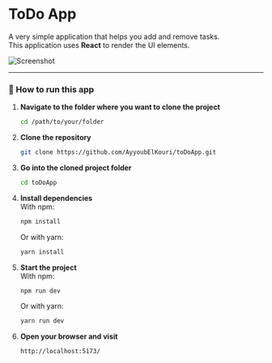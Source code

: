 # ToDo App

A very simple application that helps you add and remove tasks.  
This application uses **React** to render the UI elements.

![Screenshot](./src/assets/toDoApp.png)

---

### 🚀 How to run this app

1. **Navigate to the folder where you want to clone the project**  
   ```bash
   cd /path/to/your/folder
   ```

2. **Clone the repository**  
   ```bash
   git clone https://github.com/AyyoubElKouri/toDoApp.git
   ```

3. **Go into the cloned project folder**  
   ```bash
   cd toDoApp
   ```

4. **Install dependencies**  
   With npm:  
   ```bash
   npm install
   ```
   Or with yarn:  
   ```bash
   yarn install
   ```

5. **Start the project**  
   With npm:  
   ```bash
   npm run dev
   ```
   Or with yarn:  
   ```bash
   yarn run dev
   ```

6. **Open your browser and visit**  
   ```
   http://localhost:5173/
   ```
